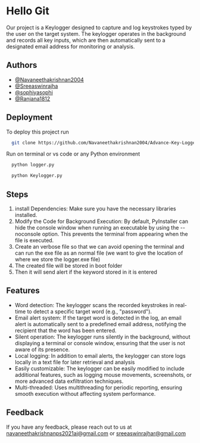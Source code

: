 
# Hello Git

Our project is a Keylogger designed to capture and log keystrokes typed by the user on the target system. The keylogger operates in the background and records all key inputs, which are then automatically sent to a designated email address for monitoring or analysis.

## Authors

- [@Navaneethakrishnan2004](https://github.com/Navaneethakrishnan2004)
- [@Sreeaswinrajha](https://github.com/sreeaswinrajha)
- [@sophiyasophi](https://github.com/sophiyasophi)
- [@Ranjana1812](https://github.com/Ranjana1812)


## Deployment

To deploy this project run

```bash
  git clone https://github.com/Navaneethakrishnan2004/Advance-Key-Logger.git
```
Run on terminal or vs code or any Python environment
```bash
  python logger.py
```
```bash
  python Keylogger.py
```
## Steps
1. install Dependencies: Make sure you have the necessary libraries installed.
2. Modify the Code for Background Execution: By default, PyInstaller can hide the console window when running an executable by using the --noconsole option. This prevents the terminal from appearing when the file is executed.
3. Create an verbose file so that we can avoid opening the terminal and can run the exe file as an normal file (we want to give the location of where we store the logger.exe file)
4. The created file will be stored in boot folder
5. Then it will send alert if the keyword stored in it is entered

## Features

- Word detection: The keylogger scans the recorded keystrokes in real-time to detect a specific target word (e.g., "password"). 
- Email alert system: If the target word is detected in the log, an email alert is automatically sent to a predefined email address, notifying the recipient that the word has been entered.
- Silent operation: The keylogger runs silently in the background, without displaying a terminal or console window, ensuring that the user is not aware of its presence.
- Local logging: In addition to email alerts, the keylogger can store logs locally in a text file for later retrieval and analysis
- Easily customizable: The keylogger can be easily modified to include additional features, such as logging mouse movements, screenshots, or more advanced data exfiltration techniques.
- Multi-threaded: Uses multithreading for periodic reporting, ensuring smooth execution without affecting system performance.


## Feedback

If you have any feedback, please reach out to us at navaneethakrishnanps2021ai@gmail.com or sreeaswinrajhar@gmail.com





